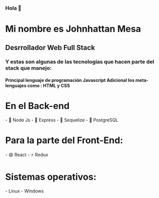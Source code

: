 ### Hola  👋


<h1>Mi nombre es Johnhattan Mesa</h1>
<h2>Desrrollador Web Full Stack </h2>

<h3>Y estas son algunas de las tecnologías que hacen parte del stack que manejo:</h3>

<h4>
Principal lenguaje de programación Javascript 
Adicional los meta- lenguajes como : HTML y CSS 
</h4>



<h1>En el Back-end</h1>
- 🌱 Node Js 
- 👯 Express 
- 🤔 Sequelize
- 💬 PostgreSQL

<h1>Para la parte del Front-End:</h1>
- 😄 React
- ⚡  Redux

<h1>Sistemas operativos:</h1>
- Linux
- Windows
